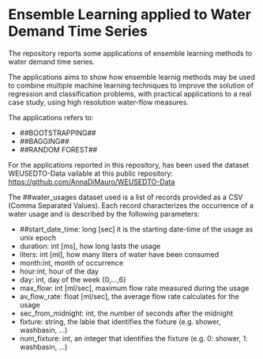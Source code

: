 # Ensemble Learning applied to Water Demand Time Series

The repository reports some applications of ensemble learning methods to water demand time series. 

The applications aims to show how ensemble learnig methods may be used to combine multiple machine learning techniques to improve the solution of regression and classification problems, with practical applications to a real case study, using high resolution water-flow measures. 

The applications refers to:
* ##BOOTSTRAPPING##
* ##BAGGING##
* ##RANDOM FOREST##





For the applications reported in this repository, has been used the dataset WEUSEDTO-Data vailable at this public repository: https://github.com/AnnaDiMauro/WEUSEDTO-Data 

The ##water_usages dataset used is a list of records provided as a CSV (Comma Separated Values). Each record characterizes the occurrence of a water usage and is described by the following parameters:
*	##start_date_time: long [sec] it is the starting date-time of the usage as unix epoch
*	duration: int [ms], how long lasts the usage
*	liters: int [ml], how many liters of water have been consumed
*	month:int, month of occurrence
*	hour:int, hour of the day 
*	day: int, day of the week {0,…,6}
*	max_flow: int [ml/sec], maximum flow rate measured during the usage
*	av_flow_rate: float [ml/sec], the average flow rate calculates for the usage
*	sec_from_midnight: int, the number of seconds after the midnight
*	fixture: string, the lable that identifies the fixture (e.g. shower, washbasin, ...)
*	num_fixture: int, an integer that identifies the fixture (e.g. 0: shower, 1: washbasin, ...)
